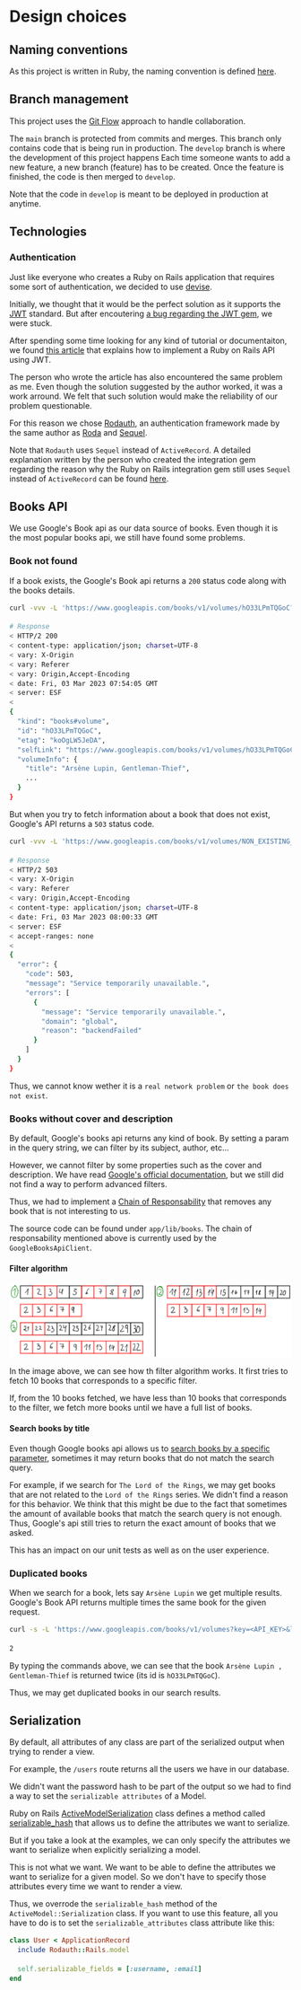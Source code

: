 # Design choices

## Naming conventions

As this project is written in Ruby, the naming convention is defined [here](https://namingconvention.org/ruby/).

## Branch management

This project uses the [Git Flow](https://www.atlassian.com/git/tutorials/comparing-workflows/gitflow-workflow) approach to handle collaboration.

The `main` branch is protected from commits and merges. This branch only contains code that is being run in production. The `develop` branch is where the development of this project happens Each time someone wants to add a new feature, a new branch (feature) has to be created. Once the feature is finished, the code is then merged to `develop`.

Note that the code in `develop` is meant to be deployed in production at anytime.

## Technologies

### Authentication

Just like everyone who creates a Ruby on Rails application that requires some sort of authentication, we decided to use [devise](https://github.com/heartcombo/devise).

Initially, we thought that it would be the perfect solution as it supports the [JWT](https://jwt.io/) standard. But after encoutering [a bug regarding the JWT gem](https://github.com/waiting-for-dev/devise-jwt/issues/235#issuecomment-1214414894), we were stuck.

After spending some time looking for any kind of tutorial or documentaiton, we found [this article](https://dakotaleemartinez.com/tutorials/devise-jwt-api-only-mode-for-authentication/#sanity-check-try-it-out-in-postman) that explains how to implement a Ruby on Rails API using JWT.

The person who wrote the article has also encountered the same problem as me. Even though the solution suggested by the author worked, it was a work arround. We felt that such solution would make the reliability of our problem questionable.

For this reason we chose [Rodauth](https://rodauth.jeremyevans.net/), an authentication framework made by the same author as [Roda](https://roda.jeremyevans.net/) and [Sequel](https://sequel.jeremyevans.net/).

Note that `Rodauth` uses `Sequel` instead of `ActiveRecord`. A detailed explanation written by the person who created the integration gem regarding the reason why the Ruby on Rails integration gem still uses `Sequel` instead of `ActiveRecord` can be found [here](https://janko.io/what-it-took-to-build-a-rails-integration-for-rodauth/#active-record).

## Books API

We use Google's Book api as our data source of books. Even though it is the most popular books api, we still have found some problems.

### Book not found

If a book exists, the Google's Book api returns a `200` status code along with the books details.

```sh
curl -vvv -L 'https://www.googleapis.com/books/v1/volumes/hO33LPmTQGoC?key=<YOUR_API_KEY>'

# Response
< HTTP/2 200
< content-type: application/json; charset=UTF-8
< vary: X-Origin
< vary: Referer
< vary: Origin,Accept-Encoding
< date: Fri, 03 Mar 2023 07:54:05 GMT
< server: ESF
<
{
  "kind": "books#volume",
  "id": "hO33LPmTQGoC",
  "etag": "koOgLW5JeDA",
  "selfLink": "https://www.googleapis.com/books/v1/volumes/hO33LPmTQGoC",
  "volumeInfo": {
    "title": "Arsène Lupin, Gentleman-Thief",
    ...
  }
}
```

But when you try to fetch information about a book that does not exist, Google's API returns a `503` status code.

```sh
curl -vvv -L 'https://www.googleapis.com/books/v1/volumes/NON_EXISTING_ID?key=<YOUR_API_KEY>'

# Response
< HTTP/2 503
< vary: X-Origin
< vary: Referer
< vary: Origin,Accept-Encoding
< content-type: application/json; charset=UTF-8
< date: Fri, 03 Mar 2023 08:00:33 GMT
< server: ESF
< accept-ranges: none
<
{
  "error": {
    "code": 503,
    "message": "Service temporarily unavailable.",
    "errors": [
      {
        "message": "Service temporarily unavailable.",
        "domain": "global",
        "reason": "backendFailed"
      }
    ]
  }
}
```

Thus, we cannot know wether it is a `real network problem` or `the book does not exist`.

### Books without cover and description

By default, Google's books api returns any kind of book. By setting a param in the query string, we can filter by its subject, author, etc...

However, we cannot filter by some properties such as the cover and description. We have read [Google's official documentation](https://developers.google.com/books/docs/v1/using), but we still did not find a way to perform advanced filters.

Thus, we had to implement a [Chain of Responsability](https://refactoring.guru/design-patterns/chain-of-responsibility) that removes any book that is not interesting to us.

The source code can be found under `app/lib/books`. The chain of responsability mentioned above is currently used by the `GoogleBooksApiClient`.

#### Filter algorithm

![Filter algorithm](./diagrams/filter_algorithm.png)

In the image above, we can see how th filter algorithm works. It first tries to fetch 10 books that corresponds to a specific filter.

If, from the 10 books fetched, we have less than 10 books that corresponds to the filter, we fetch more books until we have a full list of books.

#### Search books by title

Even though Google books api allows us to [search books by a specific parameter](https://developers.google.com/books/docs/v1/using#PerformingSearch),
sometimes it may return books that do not match the search query.

For example, if we search for `The Lord of the Rings`, we may get books that are not related to the `Lord of the Rings` series.
We didn't find a reason for this behavior. We think that this might be due to the fact that sometimes the amount of available
books that match the search query is not enough. Thus, Google's api still tries to return the exact amount of books that we asked.

This has an impact on our unit tests as well as on the user experience.

### Duplicated books

When we search for a book, lets say `Arsène Lupin` we get multiple results. Google's Book API returns multiple times the same book for the given request.

```sh
curl -s -L 'https://www.googleapis.com/books/v1/volumes?key=<API_KEY>&langRestrict=en&projection=full&printType=books&q=intitle:ars%C3%A8ne+lupin&maxResults=12&orderBy=relevance' | grep '"id": "hO33LPmTQGoC"' | wc -l

2
```

By typing the commands above, we can see that the book `Arsène Lupin , Gentleman-Thief` is returned twice (its id is `hO33LPmTQGoC`).

Thus, we may get duplicated books in our search results.

## Serialization

By default, all attributes of any class are part of the serialized output when trying to render a view.

For example, the `/users` route returns all the users we have in our database.

We didn't want the password hash to be part of the output so we had to find a way to set the `serializable attributes` of a Model.

Ruby on Rails [ActiveModelSerialization](https://apidock.com/rails/ActiveModel/Serialization) class defines a method called [serializable_hash](https://apidock.com/rails/ActiveModel/Serialization/serializable_hash) that allows us to define the attributes we want to serialize.

But if you take a look at the examples, we can only specify the attributes we want to serialize when explicitly serializing a model.

This is not what we want. We want to be able to define the attributes we want to serialize for a given model. So we don't have to specify those attributes every time we want to render a view.

Thus, we overrode the `serializable_hash` method of the `ActiveModel::Serialization` class. If you want to use this feature, all you have to do is to set the `serializable_attributes` class attribute like this:

```ruby
class User < ApplicationRecord
  include Rodauth::Rails.model

  self.serializable_fields = [:username, :email]
end
```